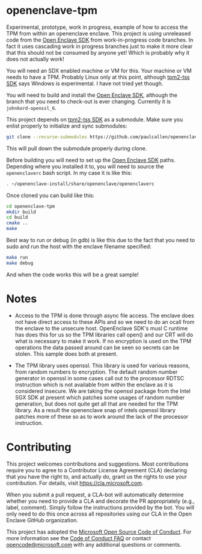 # openenclave-tpm
Experimental, prototype, work in progress, example of how to access the TPM from within an openenclave enclave.
This project is using unreleased code from the [Open Enclave SDK](https://github.com/microsoft/openenclave) from work-in-progress code branches.
In fact it uses cascading work in progress branches just to make it more clear that this should not be consumed by anyone yet!
Which is probably why it does not actually work!

You will need an SDX enabled machine or VM for this.
Your machine or VM needs to have a TPM.
Probably Linux only at this point, although [tpm2-tss SDK](https://github.com/tpm2-software/tpm2-tss) says Windows is experimental.
I have not tried yet though.

You will need to build and install the [Open Enclave SDK](https://github.com/microsoft/openenclave), although the branch that you need to check-out is ever changing.
Currently it is `johnkord-openssl_6`.

This project depends on [tpm2-tss SDK](https://github.com/tpm2-software/tpm2-tss) as a submodule.
Make sure you enlist properly to initialize and sync submodules:

```bash
git clone --recurse-submodules https://github.com/paulcallen/openenclave-tpm
```
This will pull down the submodule properly during clone.

Before building you will need to set up the [Open Enclave SDK](https://github.com/microsoft/openenclave) paths. Depending where you installed it to, you will need to source the `openenclaverc` bash script.
In my case it is like this:
```bash
. ~/openenclave-install/share/openenclave/openenclaverc
```

Once cloned you can build like this:
```bash
cd openenclave-tpm
mkdir build
cd build
cmake ..
make
```

Best way to run or debug (in gdb) is like this due to the fact that you need to sudo and run the host with the enclave filename specified:
```bash
make run
make debug
```

And when the code works this will be a great sample!

# Notes

* Access to the TPM is done through async file access. The enclave does not have direct access to these APIs and so we need to do an ocall from the enclave to the unsecure host. OpenEnclave SDK's musl C runtime has does this for us so the TPM libraries call open() and our CRT will do what is necessary to make it work. If no encryption is used on the TPM operations the data passed around can be seen so secrets can be stolen. This sample does both at present.

* The TPM library uses openssl. This library is used for various reasons, from
  random numbers to encryption. The default random number generator in openssl
  in some cases call out to the processor RDTSC instruction which is not
  available from within the enclave as it is considered insecure. We are taking
  the openssl package from the Intel SGX SDK at present which patches some
  usages of random number generation, but does not quite get all that are needed
  for the TPM library. As a result the openenclave snap of intels openssl
  library patches more of these so as to work around the lack of the processor
  instruction.

# Contributing

This project welcomes contributions and suggestions. Most contributions require you to
agree to a Contributor License Agreement (CLA) declaring that you have the right to,
and actually do, grant us the rights to use your contribution. For details, visit
https://cla.microsoft.com.

When you submit a pull request, a CLA-bot will automatically determine whether you need
to provide a CLA and decorate the PR appropriately (e.g., label, comment). Simply follow the
instructions provided by the bot. You will only need to do this once across all
repositories using our CLA in the Open Enclave GitHub organization.

This project has adopted the [Microsoft Open Source Code of Conduct](https://opensource.microsoft.com/codeofconduct/).
For more information see the [Code of Conduct FAQ](https://opensource.microsoft.com/codeofconduct/faq/)
or contact [opencode@microsoft.com](mailto:opencode@microsoft.com) with any additional questions or comments.
